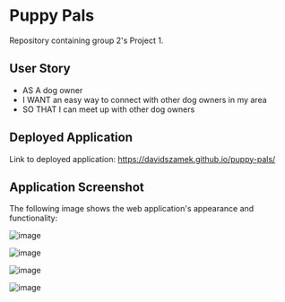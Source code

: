 # Puppy Pals
Repository containing group 2's Project 1.

## User Story
* AS A dog owner
* I WANT an easy way to connect with other dog owners in my area 
* SO THAT I can meet up with other dog owners

## Deployed Application
Link to deployed application: https://davidszamek.github.io/puppy-pals/

## Application Screenshot
The following image shows the web application's appearance and functionality:

![image](https://user-images.githubusercontent.com/84214872/125263189-2a30f700-e346-11eb-84cc-abaa90d63632.png)

![image](https://user-images.githubusercontent.com/84214872/125263255-37e67c80-e346-11eb-91e5-416a774238f6.png)

![image](https://user-images.githubusercontent.com/84214872/125263369-4f256a00-e346-11eb-90de-23454aef4a04.png)

![image](https://user-images.githubusercontent.com/84214872/125263473-66645780-e346-11eb-8c8d-77b4a76cab19.png)







